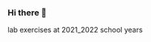 ### Hi there 👋

<!--
**avalenteAvo/avalenteAvo** is a ✨ _special_ ✨ repository because its `README.md` (this file) appears on your GitHub profile.

--> lab exercises at 2021_2022 school years
